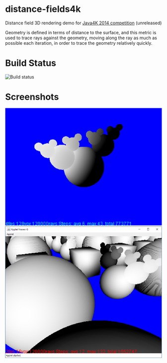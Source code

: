 # distance-fields4k
Distance field 3D rendering demo for [Java4K 2014 competition](http://java4k.com/index.php?action=games&cid=10) (unreleased)

Geometry is defined in terms of distance to the surface, and this metric is used to trace rays against the geometry, moving along the ray as much as possible each iteration, in order to trace the geometry relatively quickly. 

# Build Status
![Build status](https://travis-ci.org/voidstar69/distance-fields4k.svg?branch=master)

# Screenshots
![Screenshot 1](package/screenshot.png)
![Screenshot 2](package/screenshot2.png)
